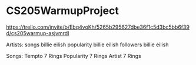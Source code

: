 # CS205WarmupProject
https://trello.com/invite/b/Ebq4voKh/5265b295627dbe36f1c5d3bc5bb6f39d/cs205warmup-asjvmrdl

Artists:
songs billie eilish
popularity billie eilish
followers billie eilish

Songs:
Tempto 7 Rings
Popularity 7 Rings
Artist 7 Rings
